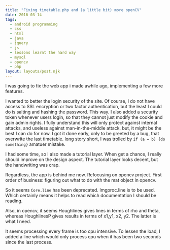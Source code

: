 ```yaml
---
title: "Fixing timetable.php and (a little bit) more openCV"
date: 2016-03-14
tags:
  - android programming
  - css
  - html
  - java
  - jquery
  - js
  - lessons learnt the hard way
  - mysql
  - opencv
  - php
layout: layouts/post.njk
---
```

I was going to fix the web app i made awhile ago, implementing a few more features.

I wanted to better the login security of the site. Of course, I do not have access to SSL encryption or two factor authentication, but the least I could do is salting and hashing the password. This way. I also added a security token whenever users login, so that they cannot just modify the cookie and gain admin rights. I fully understand this will only protect against internal attacks, and useless against man-in-the-middle attack, but, it might be the best I can do for now. I got it done early, only to be greeted by a bug, that overwrite the last timetable. long story short, I was trolled by `if (a = b) {do something}` amatuer mistake.

I had some time, so I also made a tutorial layer. When get a chance, I really should improve on the design aspect. The tutorial layer looks decent, but the handwriting was crap.

Regardless, the app is behind me now. Refocusing on opencv project. First order of business: figuring out what to do with the mat object in opencv.

So it seems `Core.line` has been deprecated. Imgproc.line is to be used. Which certainly means it helps to read which documentation I should be reading.

Also, in opencv, it seems Houghlines gives lines in terms of rho and theta, whereas HoughlinesP gives results in terms of x1,y1, x2, y2. The latter is what I need.

It seems processing every frame is too cpu intensive. To lessen the load, I added a line which would only process cpu when it has been two seconds since the last process.
